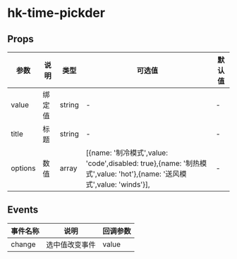 # hk-time-pickder
## Props

| 参数 | 说明 | 类型 | 可选值 | 默认值 |
|--- | --- | --- | --- | --- |
| value | 绑定值 | string | - | - |
| title | 标题 | string | - | - |
| options | 数值 | array | [{name: '制冷模式',value: 'code',disabled: true},{name: '制热模式',value: 'hot'},{name: '送风模式',value: 'winds'}], | - |

## Events
| 事件名称 | 说明 |	回调参数 |
|--- | --- | --- |
| change | 选中值改变事件 | value |

